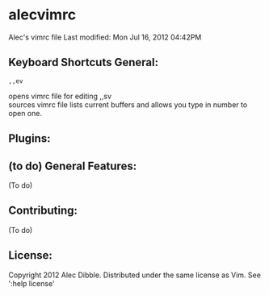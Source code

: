 alecvimrc
=========

Alec's vimrc file
Last modified: Mon Jul 16, 2012  04:42PM


Keyboard Shortcuts General:
---------------------------

	,,ev                      
opens vimrc file for editing
	,,sv  
sources vimrc file
	<F5>
lists current buffers and allows you type in number to open one.

Plugins:
-------
(to do)
General Features:
-----------------

(To do)

Contributing:
-------------

(To do)

License:
--------

Copyright 2012 Alec Dibble. Distributed under the same license as Vim. See ':help license'
